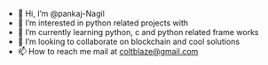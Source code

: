 - 👋 Hi, I’m @pankaj-Nagil
- 👀 I’m interested in python related projects with 
- 🌱 I’m currently learning python, c and python related frame works
- 💞️ I’m looking to collaborate on blockchain and cool solutions
- 📫 How to reach me mail at coltblaze@gmail.com

<!---
pankaj-Nagil/pankaj-Nagil is a ✨ special ✨ repository because its `README.md` (this file) appears on your GitHub profile.
You can click the Preview link to take a look at your changes.
--->
